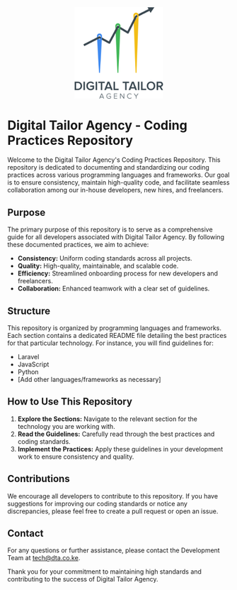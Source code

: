 <div style="text-align:center;">
    <img src="/images/logo1.png?raw=true" alt="Laravel best practices" width="200">
</div>



# Digital Tailor Agency - Coding Practices Repository

Welcome to the Digital Tailor Agency's Coding Practices Repository. This repository is dedicated to documenting and standardizing our coding practices across various programming languages and frameworks. Our goal is to ensure consistency, maintain high-quality code, and facilitate seamless collaboration among our in-house developers, new hires, and freelancers.

## Purpose

The primary purpose of this repository is to serve as a comprehensive guide for all developers associated with Digital Tailor Agency. By following these documented practices, we aim to achieve:

- **Consistency:** Uniform coding standards across all projects.
- **Quality:** High-quality, maintainable, and scalable code.
- **Efficiency:** Streamlined onboarding process for new developers and freelancers.
- **Collaboration:** Enhanced teamwork with a clear set of guidelines.

## Structure

This repository is organized by programming languages and frameworks. Each section contains a dedicated README file detailing the best practices for that particular technology. For instance, you will find guidelines for:

- Laravel
- JavaScript
- Python
- [Add other languages/frameworks as necessary]

## How to Use This Repository

1. **Explore the Sections:** Navigate to the relevant section for the technology you are working with.
2. **Read the Guidelines:** Carefully read through the best practices and coding standards.
3. **Implement the Practices:** Apply these guidelines in your development work to ensure consistency and quality.

## Contributions

We encourage all developers to contribute to this repository. If you have suggestions for improving our coding standards or notice any discrepancies, please feel free to create a pull request or open an issue.

## Contact

For any questions or further assistance, please contact the Development Team at tech@dta.co.ke.

Thank you for your commitment to maintaining high standards and contributing to the success of Digital Tailor Agency.

